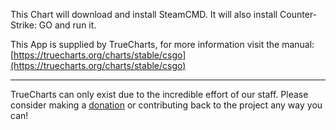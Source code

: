 This Chart will download and install SteamCMD. It will also install   Counter-Strike: GO and run it.

This App is supplied by TrueCharts, for more information visit the manual: [https://truecharts.org/charts/stable/csgo](https://truecharts.org/charts/stable/csgo)

---

TrueCharts can only exist due to the incredible effort of our staff.
Please consider making a [donation](https://truecharts.org/sponsor) or contributing back to the project any way you can!

